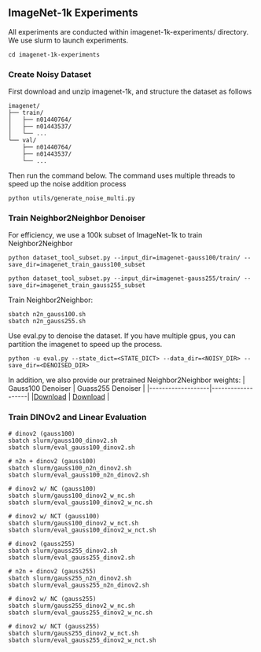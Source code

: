 ## ImageNet-1k Experiments
All experiments are conducted within imagenet-1k-experiments/ directory. We use slurm to launch experiments.
```shell
cd imagenet-1k-experiments
```
### Create Noisy Dataset
First download and unzip imagenet-1k, and structure the dataset as follows
```shell
imagenet/
├── train/
│   ├── n01440764/
│   ├── n01443537/
│   └── ...
└── val/
    ├── n01440764/
    ├── n01443537/
    └── ...
```

Then run the command below. The command uses multiple threads to speed up the noise addition process
```shell
python utils/generate_noise_multi.py
```

### Train Neighbor2Neighbor Denoiser
For efficiency, we use a 100k subset of ImageNet-1k to train Neighbor2Neighbor
```shell
python dataset_tool_subset.py --input_dir=imagenet-gauss100/train/ --save_dir=imagenet_train_gauss100_subset

python dataset_tool_subset.py --input_dir=imagenet-gauss255/train/ --save_dir=imagenet_train_gauss255_subset
```
Train Neighbor2Neighbor:
```shell
sbatch n2n_gauss100.sh
sbatch n2n_gauss255.sh
```
Use eval.py to denoise the dataset. If you have multiple gpus, you can partition the imagenet to speed up the process.
```shell
python -u eval.py --state_dict=<STATE_DICT> --data_dir=<NOISY_DIR> --save_dir=<DENOISED_DIR>
```
In addition, we also provide our pretrained Neighbor2Neighbor weights: 
| Gauss100 Denoiser | Guass255 Denoiser |
|-------------------|-------------------|
|[Download](https://drive.google.com/file/d/1bggz_pVl24FKkvPqmfEAxjV0MXdRe8NE/view?usp=sharing) | [Download](https://drive.google.com/file/d/1uhImyaEbumC4FfdzKJ5SEYyfjeX9ZhJy/view?usp=sharing) |


### Train DINOv2 and Linear Evaluation

```shell
# dinov2 (gauss100)
sbatch slurm/gauss100_dinov2.sh
sbatch slurm/eval_gauss100_dinov2.sh

# n2n + dinov2 (gauss100)
sbatch slurm/gauss100_n2n_dinov2.sh
sbatch slurm/eval_gauss100_n2n_dinov2.sh

# dinov2 w/ NC (gauss100)
sbatch slurm/gauss100_dinov2_w_nc.sh
sbatch slurm/eval_gauss100_dinov2_w_nc.sh

# dinov2 w/ NCT (gauss100)
sbatch slurm/gauss100_dinov2_w_nct.sh
sbatch slurm/eval_gauss100_dinov2_w_nct.sh

# dinov2 (gauss255)
sbatch slurm/gauss255_dinov2.sh
sbatch slurm/eval_gauss255_dinov2.sh

# n2n + dinov2 (gauss255)
sbatch slurm/gauss255_n2n_dinov2.sh
sbatch slurm/eval_gauss255_n2n_dinov2.sh

# dinov2 w/ NC (gauss255)
sbatch slurm/gauss255_dinov2_w_nc.sh
sbatch slurm/eval_gauss255_dinov2_w_nc.sh

# dinov2 w/ NCT (gauss255)
sbatch slurm/gauss255_dinov2_w_nct.sh
sbatch slurm/eval_gauss255_dinov2_w_nct.sh
```